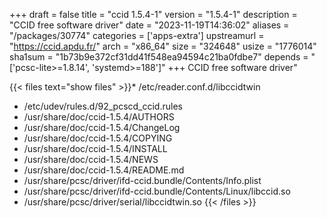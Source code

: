 +++
draft = false
title = "ccid 1.5.4-1"
version = "1.5.4-1"
description = "CCID free software driver"
date = "2023-11-19T14:36:02"
aliases = "/packages/30774"
categories = ['apps-extra']
upstreamurl = "https://ccid.apdu.fr/"
arch = "x86_64"
size = "324648"
usize = "1776014"
sha1sum = "1b73b9e372cf31dd41f548ea94594c21ba0fdbe7"
depends = "['pcsc-lite>=1.8.14', 'systemd>=188']"
+++
CCID free software driver"

{{< files text="show files" >}}* /etc/reader.conf.d/libccidtwin
* /etc/udev/rules.d/92_pcscd_ccid.rules
* /usr/share/doc/ccid-1.5.4/AUTHORS
* /usr/share/doc/ccid-1.5.4/ChangeLog
* /usr/share/doc/ccid-1.5.4/COPYING
* /usr/share/doc/ccid-1.5.4/INSTALL
* /usr/share/doc/ccid-1.5.4/NEWS
* /usr/share/doc/ccid-1.5.4/README.md
* /usr/share/pcsc/driver/ifd-ccid.bundle/Contents/Info.plist
* /usr/share/pcsc/driver/ifd-ccid.bundle/Contents/Linux/libccid.so
* /usr/share/pcsc/driver/serial/libccidtwin.so
{{< /files >}}